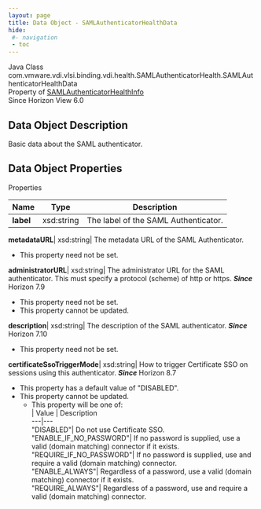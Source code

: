 ```yaml
---
layout: page
title: Data Object - SAMLAuthenticatorHealthData
hide:
 #- navigation
 - toc
---
```






Java Class
    com.vmware.vdi.vlsi.binding.vdi.health.SAMLAuthenticatorHealth.SAMLAuthenticatorHealthData  
Property of
     [SAMLAuthenticatorHealthInfo](vdi.health.SAMLAuthenticatorHealth.SAMLAuthenticatorHealthInfo.md#field_detail)  
Since 
    Horizon View 6.0

## Data Object Description 

Basic data about the SAML authenticator. 

## Data Object Properties

Properties

Name |  Type |  Description   
---|---|---  
**label**|  xsd:string|  The label of the SAML Authenticator.   
  
**metadataURL**|  xsd:string|  The metadata URL of the SAML Authenticator.   


* This property need not be set.

  
**administratorURL**|  xsd:string|  The administrator URL for the SAML authenticator. This must specify a protocol (scheme) of http or https.  **_Since_** Horizon 7.9  


* This property need not be set.
* This property cannot be updated.

  
**description**|  xsd:string|  The description of the SAML authenticator.  **_Since_** Horizon 7.10  


* This property need not be set.

  
**certificateSsoTriggerMode**|  xsd:string|  How to trigger Certificate SSO on sessions using this authenticator.  **_Since_** Horizon 8.7  


  * This property has a default value of "DISABLED".
* This property cannot be updated.
  * This property will be one of:  
|  Value |  Description   
---|---  
"DISABLED"| Do not use Certificate SSO.  
"ENABLE_IF_NO_PASSWORD"| If no password is supplied, use a valid (domain matching) connector if it exists.  
"REQUIRE_IF_NO_PASSWORD"| If no password is supplied, use and require a valid (domain matching) connector.  
"ENABLE_ALWAYS"| Regardless of a password, use a valid (domain matching) connector if it exists.  
"REQUIRE_ALWAYS"| Regardless of a password, use and require a valid (domain matching) connector.  

  
  
  
  
  
  

